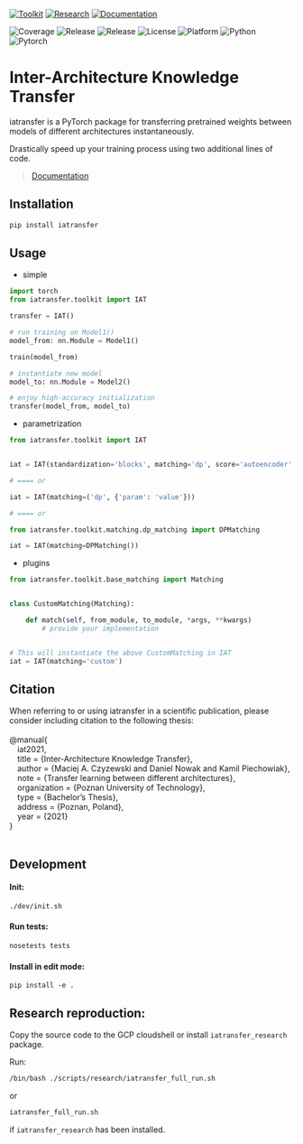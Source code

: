 [![Toolkit](https://github.com/KamilPiechowiak/weights-transfer/workflows/Toolkit%20build/badge.svg)](https://github.com/KamilPiechowiak/iatransfer/actions?query=workflow%3A%22Toolkit+build%22)
[![Research](https://github.com/KamilPiechowiak/weights-transfer/workflows/Research%20build/badge.svg)](https://github.com/KamilPiechowiak/iatransfer/actions?query=workflow%3A%22Research+build%22)
[![Documentation](https://github.com/KamilPiechowiak/weights-transfer/workflows/Documentation/badge.svg)](https://kamilpiechowiak.github.io/iatransfer/iatransfer/toolkit/index.html)

![Coverage](https://img.shields.io/badge/coverage-95%25-green)
![Release](https://img.shields.io/badge/toolkit-1.0.3-blue)
![Release](https://img.shields.io/badge/research-1.0.3-blue)
![License](https://img.shields.io/badge/license-Apache--2.0-blue)
![Platform](https://img.shields.io/badge/platform-linux--64-blue)
![Python](https://img.shields.io/badge/python-x64%203.8-blue)
![Pytorch](https://img.shields.io/badge/torch-1.7.1-blue)

# Inter-Architecture Knowledge Transfer
iatransfer is a PyTorch package for transferring pretrained weights between models of different architectures instantaneously.

Drastically speed up your training process using two additional lines of code.

> [Documentation](https://kamilpiechowiak.github.io/iatransfer/iatransfer/toolkit/index.html)

## Installation
```bash
pip install iatransfer
```


## Usage
* simple
```python
import torch
from iatransfer.toolkit import IAT

transfer = IAT()

# run training on Model1()
model_from: nn.Module = Model1()

train(model_from)

# instantiate new model
model_to: nn.Module = Model2() 

# enjoy high-accuracy initialization
transfer(model_from, model_to)
```
* parametrization
```python
from iatransfer.toolkit import IAT


iat = IAT(standardization='blocks', matching='dp', score='autoencoder', transfer='trace')

# ==== or

iat = IAT(matching=('dp', {'param': 'value'}))

# ==== or

from iatransfer.toolkit.matching.dp_matching import DPMatching

iat = IAT(matching=DPMatching())
```
* plugins
```python
from iatransfer.toolkit.base_matching import Matching


class CustomMatching(Matching):

    def match(self, from_module, to_module, *args, **kwargs)
        # provide your implementation


# This will instantiate the above CustomMatching in IAT
iat = IAT(matching='custom') 
```
## Citation
When referring to or using iatransfer in a scientific publication, please consider including citation to the following thesis:<br /><br />
@manual{<br />
&emsp;iat2021,<br />
&emsp;title        = {Inter-Architecture Knowledge Transfer},<br />
&emsp;author       = {Maciej A. Czyzewski and Daniel Nowak and Kamil Piechowiak},<br />
&emsp;note         = {Transfer learning between different architectures},<br />
&emsp;organization = {Poznan University of Technology},<br />
&emsp;type = {Bachelor’s Thesis},<br />
&emsp;address = {Poznan, Poland},<br />
&emsp;year = {2021}<br />
}<br /><br />

## Development

#### Init:
```bash
./dev/init.sh
```

#### Run tests:
```bash
nosetests tests
```
#### Install in edit mode:
```
pip install -e .
```

## Research reproduction:
Copy the source code to the GCP cloudshell or install `iatransfer_research` package.

Run:
```bash
/bin/bash ./scripts/research/iatransfer_full_run.sh
```
or
```bash
iatransfer_full_run.sh
```
if `iatransfer_research` has been installed.

